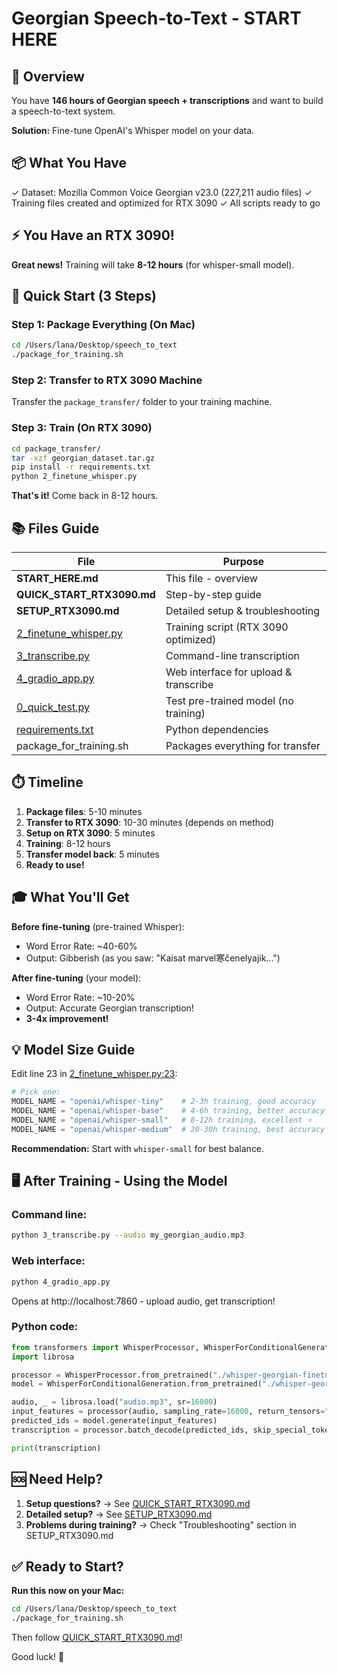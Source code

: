 # Georgian Speech-to-Text - START HERE

## 🎯 Overview

You have **146 hours of Georgian speech + transcriptions** and want to build a speech-to-text system.

**Solution:** Fine-tune OpenAI's Whisper model on your data.

## 📦 What You Have

✓ Dataset: Mozilla Common Voice Georgian v23.0 (227,211 audio files)
✓ Training files created and optimized for RTX 3090
✓ All scripts ready to go

## ⚡ You Have an RTX 3090!

**Great news!** Training will take **8-12 hours** (for whisper-small model).

## 🚀 Quick Start (3 Steps)

### Step 1: Package Everything (On Mac)
```bash
cd /Users/lana/Desktop/speech_to_text
./package_for_training.sh
```

### Step 2: Transfer to RTX 3090 Machine
Transfer the `package_transfer/` folder to your training machine.

### Step 3: Train (On RTX 3090)
```bash
cd package_transfer/
tar -xzf georgian_dataset.tar.gz
pip install -r requirements.txt
python 2_finetune_whisper.py
```

**That's it!** Come back in 8-12 hours.

## 📚 Files Guide

| File | Purpose |
|------|---------|
| **START_HERE.md** | This file - overview |
| **QUICK_START_RTX3090.md** | Step-by-step guide |
| **SETUP_RTX3090.md** | Detailed setup & troubleshooting |
| [2_finetune_whisper.py](2_finetune_whisper.py) | Training script (RTX 3090 optimized) |
| [3_transcribe.py](3_transcribe.py) | Command-line transcription |
| [4_gradio_app.py](4_gradio_app.py) | Web interface for upload & transcribe |
| [0_quick_test.py](0_quick_test.py) | Test pre-trained model (no training) |
| [requirements.txt](requirements.txt) | Python dependencies |
| package_for_training.sh | Packages everything for transfer |

## ⏱️ Timeline

1. **Package files**: 5-10 minutes
2. **Transfer to RTX 3090**: 10-30 minutes (depends on method)
3. **Setup on RTX 3090**: 5 minutes
4. **Training**: 8-12 hours
5. **Transfer model back**: 5 minutes
6. **Ready to use!**

## 🎓 What You'll Get

**Before fine-tuning** (pre-trained Whisper):
- Word Error Rate: ~40-60%
- Output: Gibberish (as you saw: "Kaisat marvel寒čenelyajik...")

**After fine-tuning** (your model):
- Word Error Rate: ~10-20%
- Output: Accurate Georgian transcription!
- **3-4x improvement!**

## 💡 Model Size Guide

Edit line 23 in [2_finetune_whisper.py:23](2_finetune_whisper.py#L23):

```python
# Pick one:
MODEL_NAME = "openai/whisper-tiny"    # 2-3h training, good accuracy
MODEL_NAME = "openai/whisper-base"    # 4-6h training, better accuracy
MODEL_NAME = "openai/whisper-small"   # 8-12h training, excellent ⭐
MODEL_NAME = "openai/whisper-medium"  # 20-30h training, best accuracy
```

**Recommendation:** Start with `whisper-small` for best balance.

## 🖥️ After Training - Using the Model

### Command line:
```bash
python 3_transcribe.py --audio my_georgian_audio.mp3
```

### Web interface:
```bash
python 4_gradio_app.py
```
Opens at http://localhost:7860 - upload audio, get transcription!

### Python code:
```python
from transformers import WhisperProcessor, WhisperForConditionalGeneration
import librosa

processor = WhisperProcessor.from_pretrained("./whisper-georgian-finetuned")
model = WhisperForConditionalGeneration.from_pretrained("./whisper-georgian-finetuned")

audio, _ = librosa.load("audio.mp3", sr=16000)
input_features = processor(audio, sampling_rate=16000, return_tensors="pt").input_features
predicted_ids = model.generate(input_features)
transcription = processor.batch_decode(predicted_ids, skip_special_tokens=True)[0]

print(transcription)
```

## 🆘 Need Help?

1. **Setup questions?** → See [QUICK_START_RTX3090.md](QUICK_START_RTX3090.md)
2. **Detailed setup?** → See [SETUP_RTX3090.md](SETUP_RTX3090.md)
3. **Problems during training?** → Check "Troubleshooting" section in SETUP_RTX3090.md

## ✅ Ready to Start?

**Run this now on your Mac:**
```bash
cd /Users/lana/Desktop/speech_to_text
./package_for_training.sh
```

Then follow [QUICK_START_RTX3090.md](QUICK_START_RTX3090.md)!

Good luck! 🚀
